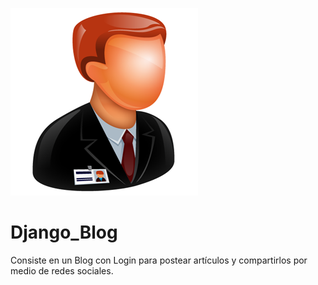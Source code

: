 ![Image of Yaktocat](https://github.com/cluco91/JAVA_ModuloEmpleados/blob/master/Empleados.png)

# Django_Blog

Consiste en un Blog con Login para postear artículos y compartirlos por medio de redes sociales.
